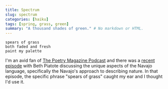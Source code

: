 ```yaml
---
title: Spectrum
slug: spectrum
categories: [haiku]
tags: [spring, grass, green]
summary: "A thousand shades of green." # No markdown or HTML.
---
```


```
spears of grass
both faded and fresh
paint my palette
```

I'm an avid fan of [The Poetry Magazine Podcast][1] and there was a [recent episode][2] with Beth Piatote discussing the unique aspects of the Navajo language, specifically the Navajo's approach to describing nature.
In that episode, the specific phrase "spears of grass" caught my ear and I thought I'd use it.


[1]: https://www.poetryfoundation.org/podcasts/series/74637/poetrymagazine
[2]: https://www.poetryfoundation.org/podcasts/158657/esther-belin-in-conversation-with-beth-piatote-632a1cc78f0f7
